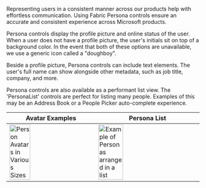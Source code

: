 Representing users in a consistent manner across our products help with effortless communication. Using Fabric Persona controls ensure an accurate and consistent experience across Microsoft products.

Persona controls display the profile picture and online status of the user. When a user does not have a profile picture, the user's initials sit on top of a background color. In the event that both of these options are unavailable, we use a generic icon called a "doughboy".

Beside a profile picture, Persona controls can include text elements. The user's full name can show alongside other metadata, such as job title, company, and more.

Persona controls are also available as a performant list view. The 'PersonaList' controls are perfect for listing many people. Examples of this may be an Address Book or a People Picker auto-complete experience.

| Avatar Examples                                                                                                                                                                  | Persona List                                                                                                                                                                                      |
| -------------------------------------------------------------------------------------------------------------------------------------------------------------------------------- | ------------------------------------------------------------------------------------------------------------------------------------------------------------------------------------------------- |
| <img src="https://static2.sharepointonline.com/files/fabric/fabric-website/images/controls/ios/persona/avatars.png" alt="Person Avatars in Various Sizes" style="width: 50%;" /> | <img src="https://static2.sharepointonline.com/files/fabric/fabric-website/images/controls/ios/persona/mspersonalistview.png" alt="Example of Personas arranged in a list" style="width: 50%;" /> |
